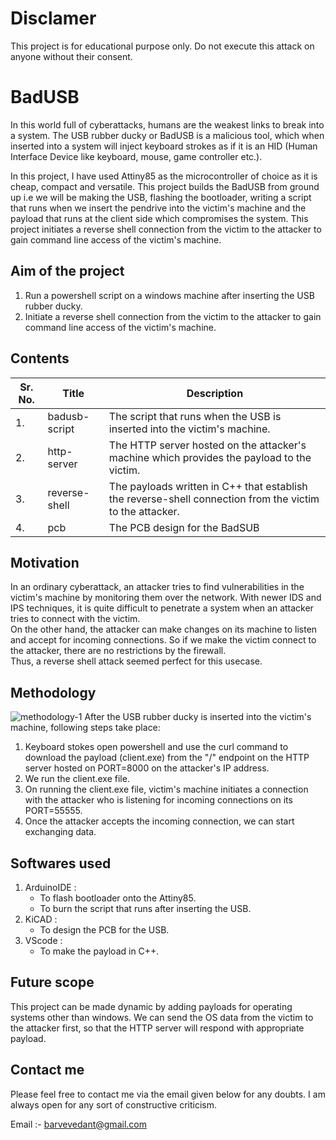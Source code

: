 # Disclamer
This project is for educational purpose only. Do not execute this attack on anyone without their consent. 

# BadUSB
In this world full of cyberattacks, humans are the weakest links to break into a system. The USB rubber ducky or BadUSB is a malicious tool, which when inserted into a system will inject keyboard strokes as if it is an HID (Human Interface Device like keyboard, mouse, game controller etc.).  

In this project, I have used Attiny85 as the microcontroller of choice as it is cheap, compact and versatile. This project builds the BadUSB from ground up i.e we will be making the USB, flashing the bootloader, writing a script that runs when we insert the pendrive into the victim's machine and the payload that runs at the client side which compromises the system. This project initiates a reverse shell connection from the victim to the attacker to gain command line access of the victim's machine.

## Aim of the project
1. Run a powershell script on a windows machine after inserting the USB rubber ducky.
2. Initiate a reverse shell connection from the victim to the attacker to gain command line access of the victim's machine.

## Contents
| Sr. No. | Title         | Description                                                                                              |
| ------- | ------------- | -------------------------------------------------------------------------------------------------------- | 
| 1.      | badusb-script | The script that runs when the USB is inserted into the victim's machine.                                 |
| 2.      | http-server   | The HTTP server hosted on the attacker's machine which provides the payload to the victim.      | 
| 3.      | reverse-shell | The payloads written in C++ that establish the reverse-shell connection from the victim to the attacker. |
| 4. | pcb | The PCB design for the BadSUB 
## Motivation
In an ordinary cyberattack, an attacker tries to find vulnerabilities in the victim's machine by monitoring them over the network. With newer IDS and IPS techniques, it is quite difficult to penetrate a system when an attacker tries to connect with the victim.  
On the other hand, the attacker can make changes on its machine to listen and accept for incoming connections. So if we make the victim connect to the attacker, there are no restrictions by the firewall.  
Thus, a reverse shell attack seemed perfect for this usecase. 

## Methodology
![methodology-1](docs\methodology-1.JPG)
After the USB rubber ducky is inserted into the victim's machine, following steps take place:  
1. Keyboard stokes open powershell and use the curl command to download the payload (client.exe) from the "/" endpoint on the HTTP server hosted on PORT=8000 on the attacker's IP address.
2. We run the client.exe file.
3. On running the client.exe file, victim's machine initiates a connection with the attacker who is listening for incoming connections on its PORT=55555.
4. Once the attacker accepts the incoming connection, we can start exchanging data. 

## Softwares used
1. ArduinoIDE :  
    - To flash bootloader onto the Attiny85.  
    - To burn the script that runs after inserting the USB.
2. KiCAD :  
    - To design the PCB for the USB.
3. VScode :
    - To make the payload in C++.

## Future scope
This project can be made dynamic by adding payloads for operating systems other than windows. We can send the OS data from the victim to the attacker first, so that the HTTP server will respond with appropriate payload. 

## Contact me

Please feel free to contact me via the email given below for any doubts. I am always open for any sort of constructive criticism.

Email :- barvevedant@gmail.com

